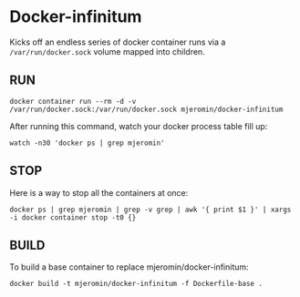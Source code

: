 # Docker-infinitum

Kicks off an endless series of docker container runs via a `/var/run/docker.sock` volume mapped into children. 

## RUN

```
docker container run --rm -d -v /var/run/docker.sock:/var/run/docker.sock mjeromin/docker-infinitum
```

After running this command, watch your docker process table fill up:
```
watch -n30 'docker ps | grep mjeromin'
```

## STOP

Here is a way to stop all the containers at once:
```
docker ps | grep mjeromin | grep -v grep | awk '{ print $1 }' | xargs -i docker container stop -t0 {}
```


## BUILD
To build a base container to replace mjeromin/docker-infinitum:
```
docker build -t mjeromin/docker-infinitum -f Dockerfile-base .
```
